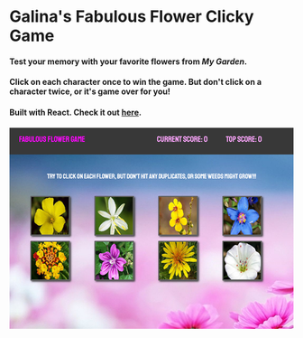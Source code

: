 # Galina's Fabulous Flower Clicky Game

#### Test your memory with your favorite flowers from _My Garden_.

#### Click on each character once to win the game. But don't click on a character twice, or it's game over for you!

#### Built with React. Check it out [here]().

![screenshot](public/screenshot.png)
